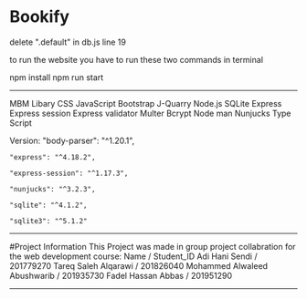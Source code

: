 # Bookify
delete ".default" in db.js line 19

to run the website you have to run these two commands in terminal

npm install
npm run start
********
MBM Libary
CSS
JavaScript
Bootstrap
J-Quarry 
Node.js
SQLite
Express
Express session
Express validator
Multer 
Bcrypt
Node man
Nunjucks
Type Script

Version:
  "body-parser": "^1.20.1",

    "express": "^4.18.2",

    "express-session": "^1.17.3",

    "nunjucks": "^3.2.3",

    "sqlite": "^4.1.2",

    "sqlite3": "^5.1.2"
********
#Project Information 
This Project was made in group project collabration for the web development course:
Name / Student_ID
Adi Hani Sendi / 201779270
Tareq Saleh Alqarawi / 201826040
Mohammed Alwaleed Abushwarib / 201935730
Fadel Hassan Abbas / 201951290
********
